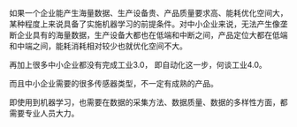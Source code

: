 如果一个企业能产生海量数据、生产设备贵、产品质量要求高、能耗优化空间大，某种程度上来说具备了实施机器学习的前提条件。对中小企业来说，无法产生像垄断企业具有的海量数据，生产设备大都也在低端和中断之间，产品定位大都在低端和中端之间，能耗消耗相对较少也就优化空间不大。

再加上很多中小企业都没有完成工业3.0， 即自动化这一步，何谈工业4.0。

而且中小企业需要的很多传感器类型，不一定有成熟的产品。

即使用到机器学习，也需要在数据的采集方法、数据质量、数据的多样性方面，都需要专业人员大力。